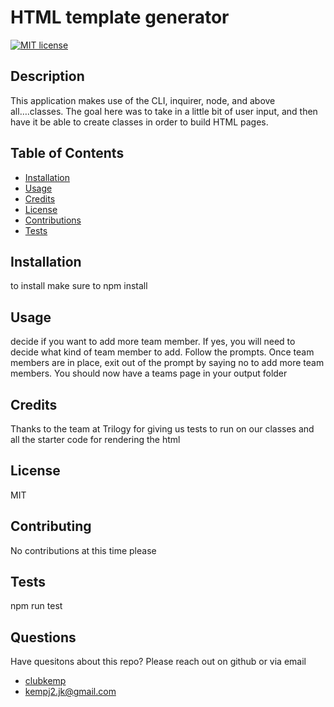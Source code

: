 # HTML template generator
  [![MIT license](https://img.shields.io/badge/License-MIT-blue.svg)](https://lbesson.mit-license.org/)
  ## Description 
  This application makes use of the CLI, inquirer, node, and above all….classes. The goal here was to take in a little bit of user input, and then have it be able to create classes in order to build HTML pages.
  
  ## Table of Contents
  * [Installation](#installation)
  * [Usage](#usage)
  * [Credits](#credits)
  * [License](#license)
  * [Contributions](#contributing)
  * [Tests](#tests)
  
  ## Installation 
  to install make sure to npm install
  
  ## Usage
  decide if you want to add more team member. If yes, you will need to decide what kind of team member to add. Follow the prompts. Once team members are in place, exit out of the prompt by saying no to add more team members. You should now have a teams page in your output folder
  
  ## Credits
  Thanks to the team at Trilogy for giving us tests to run on our classes and all the starter code for rendering the html
  
  ## License
  MIT
  
  ## Contributing
  No contributions at this time please
  
  ## Tests
  npm run test
  
  ## Questions
  Have quesitons about this repo? Please reach out on github or via email
  * [clubkemp](https://github.com/clubkemp)
  * kempj2.jk@gmail.com